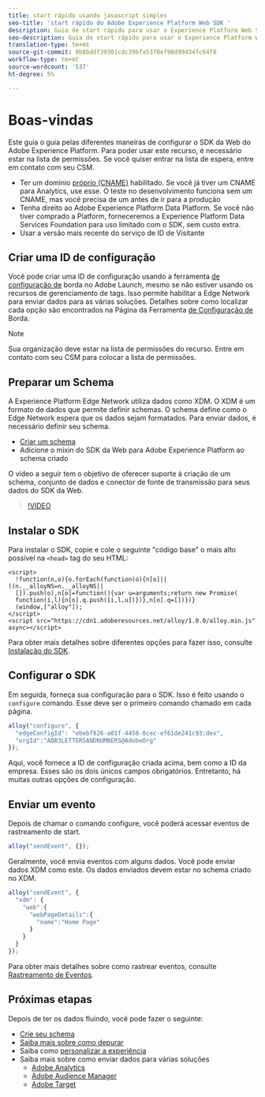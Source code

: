 ```yaml
---
title: start rápido usando javascript simples
seo-title: 'start rápido do Adobe Experience Platform Web SDK '
description: Guia de start rápido para usar o Experience Platform Web SDK para coletar dados
seo-description: Guia de start rápido para usar o Experience Platform Web SDK para coletar dados
translation-type: tm+mt
source-git-commit: 9b8bddf39301cdc39bfa5370ef98d99434fc64f8
workflow-type: tm+mt
source-wordcount: '537'
ht-degree: 5%

---
```



# Boas-vindas

Este guia o guia pelas diferentes maneiras de configurar o SDK da Web do Adobe Experience Platform. Para poder usar este recurso, é necessário estar na lista de permissões. Se você quiser entrar na lista de espera, entre em contato com seu CSM.

- Ter um domínio [próprio (CNAME)](https://docs.adobe.com/content/help/pt-BR/core-services/interface/ec-cookies/cookies-first-party.html) habilitado. Se você já tiver um CNAME para Analytics, use esse. O teste no desenvolvimento funciona sem um CNAME, mas você precisa de um antes de ir para a produção
- Tenha direito ao Adobe Experience Platform Data Platform.  Se você não tiver comprado a Platform, forneceremos a Experience Platform Data Services Foundation para uso limitado com o SDK, sem custo extra.
- Usar a versão mais recente do serviço de ID de Visitante

## Criar uma ID de configuração

Você pode criar uma ID de configuração usando a ferramenta [de configuração de](../fundamentals/edge-configuration.md) borda no Adobe Launch, mesmo se não estiver usando os recursos de gerenciamento de tags. Isso permite habilitar a Edge Network para enviar dados para as várias soluções. Detalhes sobre como localizar cada opção são encontrados na Página da Ferramenta [de Configuração de](../fundamentals/edge-configuration.md) Borda.

>[!NOTE]
>
>Sua organização deve estar na lista de permissões do recurso. Entre em contato com seu CSM para colocar a lista de permissões.

## Preparar um Schema

A Experience Platform Edge Network utiliza dados como XDM. O XDM é um formato de dados que permite definir schemas. O schema define como o Edge Network espera que os dados sejam formatados. Para enviar dados, é necessário definir seu schema.

- [Criar um schema](../../xdm/tutorials/create-schema-ui.md)
- Adicione o mixin do SDK da Web para Adobe Experience Platform ao schema criado

O vídeo a seguir tem o objetivo de oferecer suporte à criação de um schema, conjunto de dados e conector de fonte de transmissão para seus dados do SDK da Web.

>[!VIDEO](https://video.tv.adobe.com/v/35395?quality=12&learn=on)

## Instalar o SDK

Para instalar o SDK, copie e cole o seguinte &quot;código base&quot; o mais alto possível na `<head>` tag do seu HTML:

```markup
<script>
  !function(n,o){o.forEach(function(o){n[o]||((n.__alloyNS=n.__alloyNS||
  []).push(o),n[o]=function(){var u=arguments;return new Promise(
  function(i,l){n[o].q.push([i,l,u])})},n[o].q=[])})}
  (window,["alloy"]);
</script>
<script src="https://cdn1.adoberesources.net/alloy/1.0.0/alloy.min.js" async></script>
```

Para obter mais detalhes sobre diferentes opções para fazer isso, consulte [Instalação do SDK](../fundamentals/installing-the-sdk.md).

## Configurar o SDK

Em seguida, forneça sua configuração para o SDK. Isso é feito usando o `configure` comando. Esse deve ser o primeiro comando chamado em cada página.

```javascript
alloy("configure", {
  "edgeConfigId": "ebebf826-a01f-4458-8cec-ef61de241c93:dev",
  "orgId":"ADB3LETTERSANDNUMBERS@AdobeOrg"
});
```

Aqui, você fornece a ID de configuração criada acima, bem como a ID da empresa. Esses são os dois únicos campos obrigatórios. Entretanto, há muitas outras opções [](../fundamentals/configuring-the-sdk.md)de configuração.

## Enviar um evento

Depois de chamar o comando configure, você poderá acessar eventos de rastreamento de start.

```javascript
alloy("sendEvent", {});
```

Geralmente, você envia eventos com alguns dados. Você pode enviar dados XDM como este. Os dados enviados devem estar no schema criado no XDM.

```javascript
alloy("sendEvent", {
  "xdm": {
    "web":{
      "webPageDetails":{
        "name":"Home Page"
      }
    }
  }
});
```

Para obter mais detalhes sobre como rastrear eventos, consulte [Rastreamento de Eventos](../fundamentals/tracking-events.md).

## Próximas etapas

Depois de ter os dados fluindo, você pode fazer o seguinte:

- [Crie seu schema](https://docs.adobe.com/content/help/pt-BR/experience-platform/xdm/schema/composition.html)
- [Saiba mais sobre como depurar](../fundamentals/debugging.md)
- Saiba como [personalizar a experiência](../fundamentals/rendering-personalization-content.md)
- Saiba mais sobre como enviar dados para várias soluções
   - [Adobe Analytics](../solution-specific/analytics/analytics-overview.md)
   - [Adobe Audience Manager](../solution-specific/audience-manager/audience-manager-overview.md)
   - [Adobe Target](../solution-specific/target/target-overview.md)
